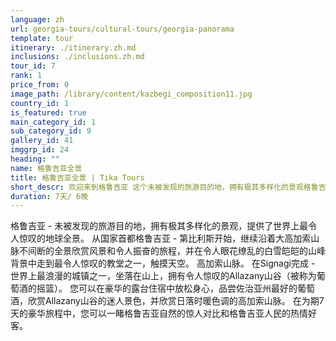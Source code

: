 ```yaml
---
language: zh
url: georgia-tours/cultural-tours/georgia-panorama
template: tour
itinerary: ./itinerary.zh.md
inclusions: ./inclusions.zh.md
tour_id: 7
rank: 1
price_from: 0
image_path: /library/content/kazbegi_composition11.jpg
country_id: 1
is_featured: true
main_category_id: 1
sub_category_id: 9
gallery_id: 41
imggrp_id: 24
heading: ""
name: 格鲁吉亚全景
title: 格鲁吉亚全景 | Tika Tours
short_descr: 欢迎来到格鲁吉亚 这个未被发现的旅游目的地，拥有极其多样化的景观格鲁吉亚提供了世界上最令人惊叹的地球全景。
duration: 7天/ 6晚
---
```

格鲁吉亚 \- 未被发现的旅游目的地，拥有极其多样化的景观，提供了世界上最令人惊叹的地球全景。 从国家首都格鲁吉亚 \- 第比利斯开始，继续沿着大高加索山脉不间断的全景欣赏风景和令人振奋的旅程，并在令人眼花缭乱的白雪皑皑的山峰背景中走到最令人惊叹的教堂之一，触摸天空。
高加索山脉。 在Signagi完成 \- 世界上最浪漫的城镇之一，坐落在山上，拥有令人惊叹的Allazany山谷（被称为葡萄酒的摇篮）。
您可以在豪华的露台住宿中放松身心，品尝佐治亚州最好的葡萄酒，欣赏Allazany山谷的迷人景色，并欣赏日落时暖色调的高加索山脉。 在为期7天的豪华旅程中，您可以一睹格鲁吉亚自然的惊人对比和格鲁吉亚人民的热情好客。